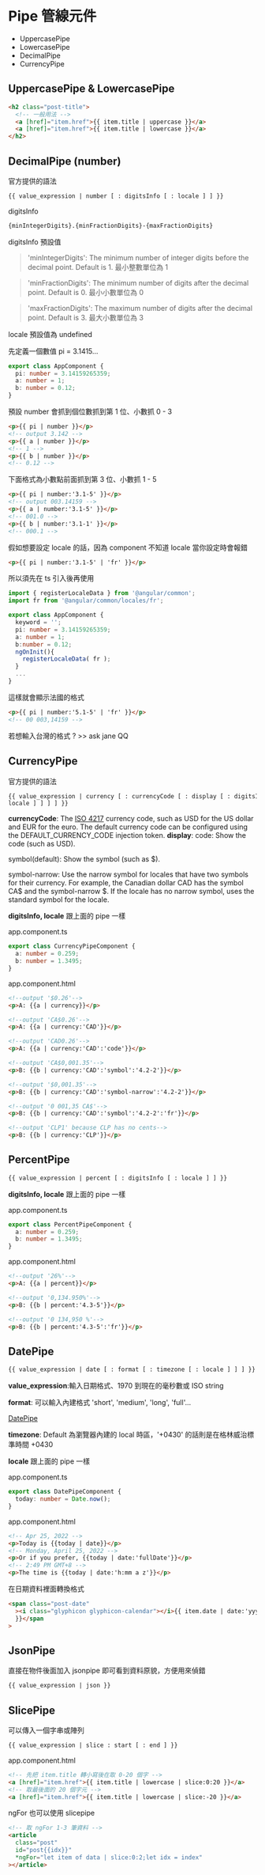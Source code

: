 # Pipe 管線元件

- UppercasePipe
- LowercasePipe
- DecimalPipe
- CurrencyPipe

## UppercasePipe & LowercasePipe

```html
<h2 class="post-title">
  <!-- 一般用法 -->
  <a [href]="item.href">{{ item.title | uppercase }}</a>
  <a [href]="item.href">{{ item.title | lowercase }}</a>
</h2>
```

## DecimalPipe (number)

官方提供的語法

```html
{{ value_expression | number [ : digitsInfo [ : locale ] ] }}
```

digitsInfo

```html
{minIntegerDigits}.{minFractionDigits}-{maxFractionDigits}
```

digitsInfo 預設值

> 'minIntegerDigits': The minimum number of integer digits before the decimal point. Default is 1.
> 最小整數單位為 1

> 'minFractionDigits': The minimum number of digits after the decimal point. Default is 0.
> 最小小數單位為 0

> 'maxFractionDigits': The maximum number of digits after the decimal point. Default is 3.
> 最大小數單位為 3

locale 預設值為 undefined

先定義一個數值 pi = 3.1415...

```ts
export class AppComponent {
  pi: number = 3.14159265359;
  a: number = 1;
  b: number = 0.12;
}
```

預設 number 會抓到個位數抓到第 1 位、小數抓 0 - 3

```html
<p>{{ pi | number }}</p>
<!-- output 3.142 -->
<p>{{ a | number }}</p>
<!-- 1 -->
<p>{{ b | number }}</p>
<!-- 0.12 -->
```

下面格式為小數點前面抓到第 3 位、小數抓 1 - 5

```html
<p>{{ pi | number:'3.1-5' }}</p>
<!-- output 003.14159 -->
<p>{{ a | number:'3.1-5' }}</p>
<!-- 001.0 -->
<p>{{ b | number:'3.1-1' }}</p>
<!-- 000.1 -->
```

假如想要設定 locale 的話，因為 component 不知道 locale 當你設定時會報錯

```html
<p>{{ pi | number:'3.1-5' | 'fr' }}</p>
```

所以須先在 ts 引入後再使用

```ts
import { registerLocaleData } from '@angular/common';
import fr from '@angular/common/locales/fr';

export class AppComponent {
  keyword = '';
  pi: number = 3.14159265359;
  a: number = 1;
  b:number = 0.12;
  ngOnInit(){
    registerLocaleData( fr );
  }
  ...
}
```

這樣就會顯示法國的格式

```html
<p>{{ pi | number:'5.1-5' | 'fr' }}</p>
<!-- 00 003,14159 -->
```

若想輸入台灣的格式 ? >> ask jane QQ

## CurrencyPipe

官方提供的語法

```html
{{ value_expression | currency [ : currencyCode [ : display [ : digitsInfo [ :
locale ] ] ] ] }}
```

<b>currencyCode</b>: The [ISO 4217](https://en.wikipedia.org/wiki/ISO_4217) currency code, such as USD for the US dollar and EUR for the euro. The default currency code can be configured using the DEFAULT_CURRENCY_CODE injection token.
<b>display</b>:
code: Show the code (such as USD).

symbol(default): Show the symbol (such as $).

symbol-narrow: Use the narrow symbol for locales that have two symbols for their currency. For example, the Canadian dollar CAD has the symbol CA$ and the symbol-narrow $. If the locale has no narrow symbol, uses the standard symbol for the locale.

<b>digitsInfo, locale</b> 跟上面的 pipe 一樣

app.component.ts

```ts
export class CurrencyPipeComponent {
  a: number = 0.259;
  b: number = 1.3495;
}
```

app.component.html

```html
<!--output '$0.26'-->
<p>A: {{a | currency}}</p>

<!--output 'CA$0.26'-->
<p>A: {{a | currency:'CAD'}}</p>

<!--output 'CAD0.26'-->
<p>A: {{a | currency:'CAD':'code'}}</p>

<!--output 'CA$0,001.35'-->
<p>B: {{b | currency:'CAD':'symbol':'4.2-2'}}</p>

<!--output '$0,001.35'-->
<p>B: {{b | currency:'CAD':'symbol-narrow':'4.2-2'}}</p>

<!--output '0 001,35 CA$'-->
<p>B: {{b | currency:'CAD':'symbol':'4.2-2':'fr'}}</p>

<!--output 'CLP1' because CLP has no cents-->
<p>B: {{b | currency:'CLP'}}</p>
```

## PercentPipe

```html
{{ value_expression | percent [ : digitsInfo [ : locale ] ] }}
```

<b>digitsInfo, locale</b> 跟上面的 pipe 一樣

app.component.ts

```ts
export class PercentPipeComponent {
  a: number = 0.259;
  b: number = 1.3495;
}
```

app.component.html

```html
<!--output '26%'-->
<p>A: {{a | percent}}</p>

<!--output '0,134.950%'-->
<p>B: {{b | percent:'4.3-5'}}</p>

<!--output '0 134,950 %'-->
<p>B: {{b | percent:'4.3-5':'fr'}}</p>
```

## DatePipe

```html
{{ value_expression | date [ : format [ : timezone [ : locale ] ] ] }}
```

<b>value_expression</b>:輸入日期格式、1970 到現在的毫秒數或 ISO string

<b>format</b>: 可以輸入內建格式 'short', 'medium', 'long', 'full'...

[DatePipe](https://angular.io/api/common/DatePipe)

<b>timezone</b>: Default 為瀏覽器內建的 local 時區，'+0430' 的話則是在格林威治標準時間 +0430

<b>locale</b> 跟上面的 pipe 一樣

app.component.ts

```ts
export class DatePipeComponent {
  today: number = Date.now();
}
```

app.component.html

```html
<!-- Apr 25, 2022 -->
<p>Today is {{today | date}}</p>
<!-- Monday, April 25, 2022 -->
<p>Or if you prefer, {{today | date:'fullDate'}}</p>
<!-- 2:49 PM GMT+8 -->
<p>The time is {{today | date:'h:mm a z'}}</p>
```

在日期資料裡面轉換格式

```html
<span class="post-date"
  ><i class="glyphicon glyphicon-calendar"></i>{{ item.date | date:'yyyy-MM-dd'
  }}</span
>
```

## JsonPipe

直接在物件後面加入 jsonpipe 即可看到資料原貌，方便用來偵錯

```html
{{ value_expression | json }}
```

## SlicePipe

可以傳入一個字串或陣列

```html
{{ value_expression | slice : start [ : end ] }}
```

app.component.html

```html
<!-- 先把 item.title 轉小寫後在取 0-20 個字 -->
<a [href]="item.href">{{ item.title | lowercase | slice:0:20 }}</a>
<!-- 取最後面的 20 個字元 -->
<a [href]="item.href">{{ item.title | lowercase | slice:-20 }}</a>
```

ngFor 也可以使用 slicepipe

```html
<!-- 取 ngFor 1-3 筆資料 -->
<article
  class="post"
  id="post{{idx}}"
  *ngFor="let item of data | slice:0:2;let idx = index"
></article>
```
